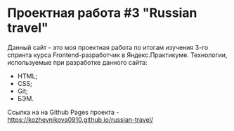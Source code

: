 # Проектная работа #3 "Russian travel"
Данный сайт - это моя проектная работа по итогам изучения 3-го спринта курса Frontend-разработчик в Яндекс.Практикуме.
Технологии, используемые при разработке данного сайта:
* HTML;
* CSS;
* Git;
* БЭМ.

Ссылка на на Github Pages проекта - https://kozhevnikova0910.github.io/russian-travel/